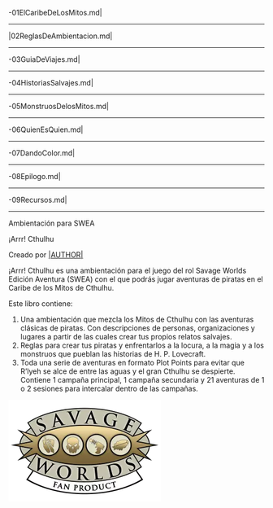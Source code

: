 -01ElCaribeDeLosMitos.md|

***

|02ReglasDeAmbientacion.md|

***

-03GuiaDeViajes.md|

***

-04HistoriasSalvajes.md|

***

-05MonstruosDelosMitos.md|

***

-06QuienEsQuien.md|

***

-07DandoColor.md|

***

-08Epilogo.md|

***

-09Recursos.md|

***

Ambientación para SWEA

¡Arrr! Cthulhu

Creado por [|AUTHOR|](|AUTHOR_URL|)

¡Arrr! Cthulhu es una ambientación para el juego del rol Savage Worlds Edición Aventura (SWEA) con el que podrás jugar aventuras de piratas en el Caribe de los Mitos de Cthulhu.

Este libro contiene:

1. Una ambientación que mezcla los Mitos de Cthulhu con las aventuras clásicas de piratas. Con descripciones de personas, organizaciones y lugares a partir de las cuales crear tus propios relatos salvajes.
2. Reglas para crear tus piratas y enfrentarlos a la locura, a la magia y a los monstruos que pueblan las historias de H. P. Lovecraft.
3. Toda una serie de aventuras en formato Plot Points para evitar que R’lyeh se alce de entre las aguas y el gran Cthulhu se despierte. Contiene 1 campaña principal, 1 campaña secundaria y 21 aventuras de 1 o 2 sesiones para intercalar dentro de las campañas.

![Logo Pinnacle](./images/pinnaclelogo.webp)